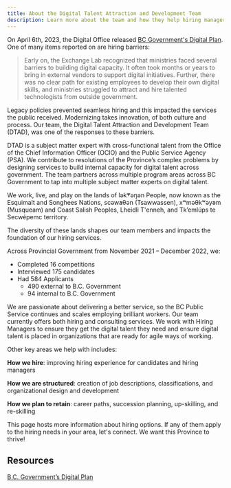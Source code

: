 ```yaml
---
title: About the Digital Talent Attraction and Development Team
description: Learn more about the team and how they help hiring managers fill their vacant BC Government jobs.
---
```


On April 6th, 2023, the Digital Office released [BC Government's Digital Plan](https://www2.gov.bc.ca/assets/gov/data/digital-government/digital-plan.pdf). One of many items reported on are hiring barriers:

> Early on, the Exchange Lab recognized that ministries faced several barriers to building digital capacity. It often took months or years to bring in external vendors to support digital initiatives. Further, there was no clear path for existing employees to develop their own digital skills, and ministries struggled to attract and hire talented technologists from outside government.

Legacy policies prevented seamless hiring and this impacted the services the public received. Modernizing takes innovation, of both culture and process. Our team, the Digital Talent Attraction and Development Team (DTAD), was one of the responses to these barriers.

DTAD is a subject matter expert with cross-functional talent from the Office of the Chief Information Officer (OCIO) and the Public Service Agency (PSA). We contribute to resolutions of the Province’s complex problems by designing services to build internal capacity for digital talent across government. The team partners across multiple program areas across BC Government to tap into multiple subject matter experts on digital talent.

We work, live, and play on the lands of lək̓ʷəŋən People, now known as the Esquimalt and Songhees Nations, scəw̓aθən (Tsawwassen), xʷməθkʷəy̓əm (Musqueam) and Coast Salish Peoples, Lheidli T'enneh, and Tk’emlúps te Secwépemc territory.

The diversity of these lands shapes our team members and impacts the foundation of our hiring services.

Across Provincial Government from November 2021 – December 2022, we:

- Completed 16 competitions
- Interviewed 175 candidates
- Had 584 Applicants
  - 490 external to B.C. Government
  - 94 internal to B.C. Government

We are passionate about delivering a better service, so the BC Public Service continues and scales employing brilliant workers. Our team currently offers both hiring and consulting services. We work with Hiring Managers to ensure they get the digital talent they need and ensure digital talent is placed in organizations that are ready for agile ways of working.

Other key areas we help with includes:

**How we hire**: improving hiring experience for candidates and hiring managers

**How we are structured**: creation of job descriptions, classifications, and organizational design and development

**How we plan to retain**: career paths, succession planning, up-skilling, and re-skilling

This page hosts more information about hiring options. If any of them apply to the hiring needs in your area, let's connect. We want this Province to thrive!

## Resources

[B.C. Government’s Digital Plan](https://www2.gov.bc.ca/assets/gov/data/digital-government/digital-plan.pdf)
